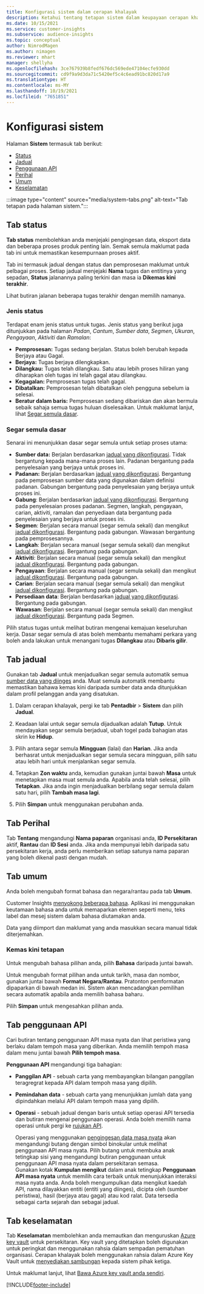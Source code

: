 ```yaml
---
title: Konfigurasi sistem dalam cerapan khalayak
description: Ketahui tentang tetapan sistem dalam keupayaan cerapan khalayak Dynamics 365 Customer Insights.
ms.date: 10/15/2021
ms.service: customer-insights
ms.subservice: audience-insights
ms.topic: conceptual
author: NimrodMagen
ms.author: nimagen
ms.reviewer: mhart
manager: shellyha
ms.openlocfilehash: 3ce767939b8fedf676dc569ede47104ecfe930dd
ms.sourcegitcommit: cd9f9a9d3da71c5420ef5c4c6ead91bc820d17a9
ms.translationtype: HT
ms.contentlocale: ms-MY
ms.lasthandoff: 10/19/2021
ms.locfileid: "7651851"
---
```

# <a name="system-configuration"></a>Konfigurasi sistem

Halaman **Sistem** termasuk tab berikut:
- [Status](#status-tab)
- [Jadual](#schedule-tab)
- [Penggunaan API](#api-usage-tab)
- [Perihal](#about-tab)
- [Umum](#general-tab)
- [Keselamatan](#security-tab)

:::image type="content" source="media/system-tabs.png" alt-text="Tab tetapan pada halaman sistem.":::

## <a name="status-tab"></a>Tab status

**Tab status** membolehkan anda menjejaki pengingesan data, eksport data dan beberapa proses produk penting lain. Semak semula maklumat pada tab ini untuk memastikan kesempurnaan proses aktif.

Tab ini termasuk jadual dengan status dan pemprosesan maklumat untuk pelbagai proses. Setiap jadual menjejaki **Nama** tugas dan entitinya yang sepadan, **Status** jalanannya paling terkini dan masa ia **Dikemas kini terakhir**.

Lihat butiran jalanan beberapa tugas terakhir dengan memilih namanya.

### <a name="status-types"></a>Jenis status

Terdapat enam jenis status untuk tugas. Jenis status yang berikut juga ditunjukkan pada halaman *Padan*, *Cantum*, *Sumber data*, *Segmen*, *Ukuran*, *Pengayaan*, *Aktiviti* dan *Ramalan*:

- **Pemprosesan:** Tugas sedang berjalan. Status boleh berubah kepada Berjaya atau Gagal.
- **Berjaya:** Tugas berjaya dilengkapkan.
- **Dilangkau:** Tugas telah dilangkau. Satu atau lebih proses hiliran yang diharapkan oleh tugas ini telah gagal atau dilangkau.
- **Kegagalan:** Pemprosesan tugas telah gagal.
- **Dibatalkan:** Pemprosesan telah dibatalkan oleh pengguna sebelum ia selesai.
- **Beratur dalam baris:** Pemprosesan sedang dibariskan dan akan bermula sebaik sahaja semua tugas huluan diselesaikan. Untuk maklumat lanjut, lihat [Segar semula dasar](#refresh-policies).

### <a name="refresh-policies"></a>Segar semula dasar

Senarai ini menunjukkan dasar segar semula untuk setiap proses utama:

- **Sumber data:** Berjalan berdasarkan [jadual yang dikonfigurasi](#schedule-tab). Tidak bergantung kepada mana-mana proses lain. Padanan bergantung pada penyelesaian yang berjaya untuk proses ini.
- **Padanan:** Berjalan berdasarkan [jadual yang dikonfigurasi](#schedule-tab). Bergantung pada pemprosesan sumber data yang digunakan dalam definisi padanan. Gabungan bergantung pada penyelesaian yang berjaya untuk proses ini.
- **Gabung**: Berjalan berdasarkan [jadual yang dikonfigurasi](#schedule-tab). Bergantung pada penyelesaian proses padanan. Segmen, langkah, pengayaan, carian, aktiviti, ramalan dan penyediaan data bergantung pada penyelesaian yang berjaya untuk proses ini.
- **Segmen**: Berjalan secara manual (segar semula sekali) dan mengikut [jadual dikonfigurasi](#schedule-tab). Bergantung pada gabungan. Wawasan bergantung pada pemprosesannya.
- **Langkah**: Berjalan secara manual (segar semula sekali) dan mengikut [jadual dikonfigurasi](#schedule-tab). Bergantung pada gabungan.
- **Aktiviti**: Berjalan secara manual (segar semula sekali) dan mengikut [jadual dikonfigurasi](#schedule-tab). Bergantung pada gabungan.
- **Pengayaan**: Berjalan secara manual (segar semula sekali) dan mengikut [jadual dikonfigurasi](#schedule-tab). Bergantung pada gabungan.
- **Carian**: Berjalan secara manual (segar semula sekali) dan mengikut [jadual dikonfigurasi](#schedule-tab). Bergantung pada gabungan.
- **Persediaan data**: Berjalan berdasarkan [jadual yang dikonfigurasi](#schedule-tab). Bergantung pada gabungan.
- **Wawasan**: Berjalan secara manual (segar semula sekali) dan mengikut [jadual dikonfigurasi](#schedule-tab). Bergantung pada Segmen.

Pilih status tugas untuk melihat butiran mengenai kemajuan keseluruhan kerja. Dasar segar semula di atas boleh membantu memahami perkara yang boleh anda lakukan untuk menangani tugas **Dilangkau** atau **Dibaris gilir**.

## <a name="schedule-tab"></a>Tab jadual

Gunakan tab **Jadual** untuk menjadualkan segar semula automatik semua [sumber data yang diinges](data-sources.md) anda. Muat semula automatik membantu memastikan bahawa kemas kini daripada sumber data anda ditunjukkan dalam profil pelanggan anda yang disatukan.

1. Dalam cerapan khalayak, pergi ke tab **Pentadbir** > **Sistem** dan pilih **Jadual**.

2. Keadaan lalai untuk segar semula dijadualkan adalah **Tutup**. Untuk mendayakan segar semula berjadual, ubah togel pada bahagian atas skrin ke **Hidup**.

3. Pilih antara segar semula **Mingguan** (lalai) dan **Harian**. Jika anda berhasrat untuk menjadualkan segar semula secara mingguan, pilih satu atau lebih hari untuk menjalankan segar semula.

4. Tetapkan **Zon waktu** anda, kemudian gunakan juntai bawah **Masa** untuk menetapkan masa muat semula anda. Apabila anda telah selesai, pilih **Tetapkan**. Jika anda ingin menjadualkan berbilang segar semula dalam satu hari, pilih **Tambah masa lagi**.

5. Pilih **Simpan** untuk menggunakan perubahan anda.

## <a name="about-tab"></a>Tab Perihal

Tab **Tentang** mengandungi **Nama paparan** organisasi anda, **ID Persekitaran** aktif, **Rantau** dan **ID Sesi** anda. Jika anda mempunyai lebih daripada satu persekitaran kerja, anda perlu memberikan setiap satunya nama paparan yang boleh dikenal pasti dengan mudah.

## <a name="general-tab"></a>Tab umum

Anda boleh mengubah format bahasa dan negara/rantau pada tab **Umum**.

Customer Insights [menyokong beberapa bahasa](/dynamics365/get-started/availability). Aplikasi ini menggunakan keutamaan bahasa anda untuk memaparkan elemen seperti menu, teks label dan mesej sistem dalam bahasa diutamakan anda.

Data yang diimport dan maklumat yang anda masukkan secara manual tidak diterjemahkan.

### <a name="update-the-settings"></a>Kemas kini tetapan

Untuk mengubah bahasa pilihan anda, pilih **Bahasa** daripada juntai bawah.

Untuk mengubah format pilihan anda untuk tarikh, masa dan nombor, gunakan juntai bawah **Format Negara/Rantau**. Pratonton pemformatan dipaparkan di bawah medan ini. Sistem akan mencadangkan pemilihan secara automatik apabila anda memilih bahasa baharu.

Pilih **Simpan** untuk mengesahkan pilihan anda.

## <a name="api-usage-tab"></a>Tab penggunaan API

Cari butiran tentang penggunaan API masa nyata dan lihat peristiwa yang berlaku dalam tempoh masa yang diberikan. Anda memilih tempoh masa dalam menu juntai bawah **Pilih tempoh masa**. 

**Penggunaan API** mengandungi tiga bahagian: 
- **Panggilan API** - sebuah carta yang membayangkan bilangan panggilan teragregrat kepada API dalam tempoh masa yang dipilih.

- **Pemindahan data** - sebuah carta yang menunjukkan jumlah data yang dipindahkan melalui API dalam tempoh masa yang dipilih.

-  **Operasi** - sebuah jadual dengan baris untuk setiap operasi API tersedia dan butiran mengenai penggunaan operasi. Anda boleh memilih nama operasi untuk pergi ke [rujukan API](https://developer.ci.ai.dynamics.com/api-details#api=CustomerInsights&operation=Get-all-instances).

   Operasi yang menggunakan [pengingesan data masa nyata](real-time-data-ingestion.md) akan mengandungi butang dengan simbol binokular untuk melihat penggunaan API masa nyata. Pilih butang untuk membuka anak tetingkap sisi yang mengandungi butiran penggunaan untuk penggunaan API masa nyata dalam persekitaran semasa.   
   Gunakan kotak **Kumpulan mengikut** dalam anak tetingkap **Penggunaan API masa nyata** untuk memilih cara terbaik untuk menunjukkan interaksi masa nyata anda. Anda boleh mengumpulkan data mengikut kaedah API, nama dilayakkan entiti (entiti yang diinges), dicipta oleh (sumber peristiwa), hasil (berjaya atau gagal) atau kod ralat. Data tersedia sebagai carta sejarah dan sebagai jadual.

## <a name="security-tab"></a>Tab keselamatan

Tab **Keselamatan** membolehkan anda memautkan dan menguruskan [Azure key vault](/azure/key-vault/general/basic-concepts) untuk persekitaran.
Key vault yang ditetapkan boleh digunakan untuk peringkat dan menggunakan rahsia dalam sempadan pematuhan organisasi. Cerapan khalayak boleh menggunakan rahsia dalam Azure Key Vault untuk [menyediakan sambungan](connections.md) kepada sistem pihak ketiga.

Untuk maklumat lanjut, lihat [Bawa Azure key vault anda sendiri](use-azure-key-vault.md).


[!INCLUDE[footer-include](../includes/footer-banner.md)]